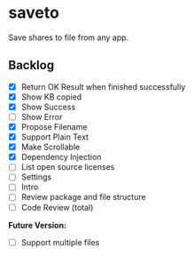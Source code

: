 # saveto

Save shares to file from any app.

## Backlog

- [x] Return OK Result when finished successfully
- [x] Show KB copied
- [x] Show Success
- [ ] Show Error
- [x] Propose Filename
- [x] Support Plain Text
- [x] Make Scrollable
- [x] Dependency Injection
- [ ] List open source licenses
- [ ] Settings
- [ ] Intro
- [ ] Review package and file structure
- [ ] Code Review (total)

**Future Version:**
- [ ] Support multiple files
